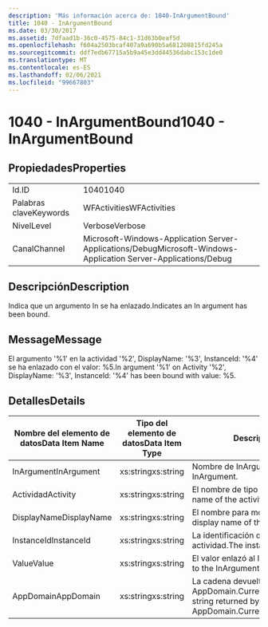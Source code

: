 ```yaml
---
description: 'Más información acerca de: 1040-InArgumentBound'
title: 1040 - InArgumentBound
ms.date: 03/30/2017
ms.assetid: 7dfaad1b-36c0-4575-84c1-31d63b0eaf5d
ms.openlocfilehash: f604a2503bcaf407a9a690b5a681208815fd245a
ms.sourcegitcommit: ddf7edb67715a5b9a45e3dd44536dabc153c1de0
ms.translationtype: MT
ms.contentlocale: es-ES
ms.lasthandoff: 02/06/2021
ms.locfileid: "99667803"
---
```

# <a name="1040---inargumentbound"></a><span data-ttu-id="d5c55-103">1040 - InArgumentBound</span><span class="sxs-lookup"><span data-stu-id="d5c55-103">1040 - InArgumentBound</span></span>

## <a name="properties"></a><span data-ttu-id="d5c55-104">Propiedades</span><span class="sxs-lookup"><span data-stu-id="d5c55-104">Properties</span></span>  
  
|||  
|-|-|  
|<span data-ttu-id="d5c55-105">Id.</span><span class="sxs-lookup"><span data-stu-id="d5c55-105">ID</span></span>|<span data-ttu-id="d5c55-106">1040</span><span class="sxs-lookup"><span data-stu-id="d5c55-106">1040</span></span>|  
|<span data-ttu-id="d5c55-107">Palabras clave</span><span class="sxs-lookup"><span data-stu-id="d5c55-107">Keywords</span></span>|<span data-ttu-id="d5c55-108">WFActivities</span><span class="sxs-lookup"><span data-stu-id="d5c55-108">WFActivities</span></span>|  
|<span data-ttu-id="d5c55-109">Nivel</span><span class="sxs-lookup"><span data-stu-id="d5c55-109">Level</span></span>|<span data-ttu-id="d5c55-110">Verbose</span><span class="sxs-lookup"><span data-stu-id="d5c55-110">Verbose</span></span>|  
|<span data-ttu-id="d5c55-111">Canal</span><span class="sxs-lookup"><span data-stu-id="d5c55-111">Channel</span></span>|<span data-ttu-id="d5c55-112">Microsoft-Windows-Application Server-Applications/Debug</span><span class="sxs-lookup"><span data-stu-id="d5c55-112">Microsoft-Windows-Application Server-Applications/Debug</span></span>|  
  
## <a name="description"></a><span data-ttu-id="d5c55-113">Descripción</span><span class="sxs-lookup"><span data-stu-id="d5c55-113">Description</span></span>  

 <span data-ttu-id="d5c55-114">Indica que un argumento In se ha enlazado.</span><span class="sxs-lookup"><span data-stu-id="d5c55-114">Indicates an In argument has been bound.</span></span>  
  
## <a name="message"></a><span data-ttu-id="d5c55-115">Message</span><span class="sxs-lookup"><span data-stu-id="d5c55-115">Message</span></span>  

 <span data-ttu-id="d5c55-116">El argumento '%1' en la actividad '%2', DisplayName: '%3', InstanceId: '%4' se ha enlazado con el valor: %5.</span><span class="sxs-lookup"><span data-stu-id="d5c55-116">In argument '%1' on Activity '%2', DisplayName: '%3', InstanceId: '%4' has been bound with value: %5.</span></span>  
  
## <a name="details"></a><span data-ttu-id="d5c55-117">Detalles</span><span class="sxs-lookup"><span data-stu-id="d5c55-117">Details</span></span>  
  
|<span data-ttu-id="d5c55-118">Nombre del elemento de datos</span><span class="sxs-lookup"><span data-stu-id="d5c55-118">Data Item Name</span></span>|<span data-ttu-id="d5c55-119">Tipo del elemento de datos</span><span class="sxs-lookup"><span data-stu-id="d5c55-119">Data Item Type</span></span>|<span data-ttu-id="d5c55-120">Descripción</span><span class="sxs-lookup"><span data-stu-id="d5c55-120">Description</span></span>|  
|--------------------|--------------------|-----------------|  
|<span data-ttu-id="d5c55-121">InArgument</span><span class="sxs-lookup"><span data-stu-id="d5c55-121">InArgument</span></span>|<span data-ttu-id="d5c55-122">xs:string</span><span class="sxs-lookup"><span data-stu-id="d5c55-122">xs:string</span></span>|<span data-ttu-id="d5c55-123">Nombre de InArgument.</span><span class="sxs-lookup"><span data-stu-id="d5c55-123">The name of the InArgument.</span></span>|  
|<span data-ttu-id="d5c55-124">Actividad</span><span class="sxs-lookup"><span data-stu-id="d5c55-124">Activity</span></span>|<span data-ttu-id="d5c55-125">xs:string</span><span class="sxs-lookup"><span data-stu-id="d5c55-125">xs:string</span></span>|<span data-ttu-id="d5c55-126">El nombre de tipo de la actividad.</span><span class="sxs-lookup"><span data-stu-id="d5c55-126">The type name of the activity.</span></span>|  
|<span data-ttu-id="d5c55-127">DisplayName</span><span class="sxs-lookup"><span data-stu-id="d5c55-127">DisplayName</span></span>|<span data-ttu-id="d5c55-128">xs:string</span><span class="sxs-lookup"><span data-stu-id="d5c55-128">xs:string</span></span>|<span data-ttu-id="d5c55-129">El nombre para mostrar de la actividad.</span><span class="sxs-lookup"><span data-stu-id="d5c55-129">The display name of the activity.</span></span>|  
|<span data-ttu-id="d5c55-130">InstanceId</span><span class="sxs-lookup"><span data-stu-id="d5c55-130">InstanceId</span></span>|<span data-ttu-id="d5c55-131">xs:string</span><span class="sxs-lookup"><span data-stu-id="d5c55-131">xs:string</span></span>|<span data-ttu-id="d5c55-132">La identificación de instancia de la actividad.</span><span class="sxs-lookup"><span data-stu-id="d5c55-132">The instance id of the activity.</span></span>|  
|<span data-ttu-id="d5c55-133">Value</span><span class="sxs-lookup"><span data-stu-id="d5c55-133">Value</span></span>|<span data-ttu-id="d5c55-134">xs:string</span><span class="sxs-lookup"><span data-stu-id="d5c55-134">xs:string</span></span>|<span data-ttu-id="d5c55-135">El valor enlazó al InArgument.</span><span class="sxs-lookup"><span data-stu-id="d5c55-135">The value bound to the InArgument.</span></span>|  
|<span data-ttu-id="d5c55-136">AppDomain</span><span class="sxs-lookup"><span data-stu-id="d5c55-136">AppDomain</span></span>|<span data-ttu-id="d5c55-137">xs:string</span><span class="sxs-lookup"><span data-stu-id="d5c55-137">xs:string</span></span>|<span data-ttu-id="d5c55-138">La cadena devuelta por AppDomain.CurrentDomain.FriendlyName.</span><span class="sxs-lookup"><span data-stu-id="d5c55-138">The string returned by AppDomain.CurrentDomain.FriendlyName.</span></span>|
